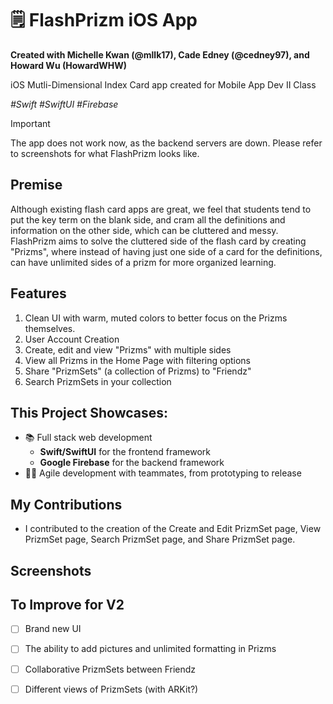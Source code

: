 # 🗒️ FlashPrizm iOS App

**Created with Michelle Kwan \(@mllk17\), Cade Edney \(@cedney97\), and Howard Wu \(HowardWHW\)**

iOS Mutli-Dimensional Index Card app created for Mobile App Dev II Class

_\#Swift \#SwiftUI \#Firebase_ 

> [!IMPORTANT]
> The app does not work now, as the backend servers are down. Please refer to screenshots for what FlashPrizm looks like.

## Premise 
Although existing flash card apps are great, we feel that students tend to put the key term on the blank side, and cram all the definitions and information on the other side, which can be cluttered and messy. FlashPrizm aims to solve the cluttered side of the flash card by creating "Prizms", where instead of having just one side of a card for the definitions, can have unlimited sides of a prizm for more organized learning. 

## Features
1. Clean UI with warm, muted colors to better focus on the Prizms themselves.
2. User Account Creation
3. Create, edit and view "Prizms" with multiple sides
4. View all Prizms in the Home Page with filtering options
5. Share "PrizmSets" (a collection of Prizms) to "Friendz" 
6. Search PrizmSets in your collection

## This Project Showcases: 
- 📚 Full stack web development
  - **Swift/SwiftUI** for the frontend framework
  - **Google Firebase** for the backend framework
- 🏃‍♂️ Agile development with teammates, from prototyping to release

## My Contributions
- I contributed to the creation of the Create and Edit PrizmSet page, View PrizmSet page, Search PrizmSet page, and Share PrizmSet page.

## Screenshots

## To Improve for V2 
- [ ] Brand new UI
- [ ] The ability to add pictures and unlimited formatting in Prizms
- [ ] Collaborative PrizmSets between Friendz
- [ ] Different views of PrizmSets (with ARKit?) 

   
